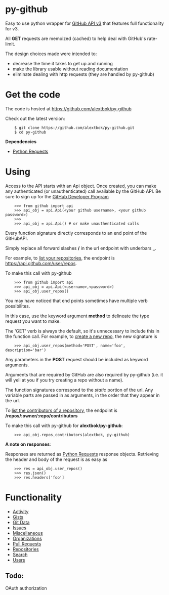 py-github
=========

Easy to use python wrapper for [GitHub API v3](https://developer.github.com/v3/) that features full functionality for v3.

All **GET** requests are memoized (cached) to help deal with GitHub's rate-limit.

The design choices made were intended to:
- decrease the time it takes to get up and running
- make the library usable without reading documentation
- eliminate dealing with http requests (they are handled by py-github)

Get the code
=============
The code is hosted at https://github.com/alextbok/py-github

Check out the latest version:
```
    $ git clone https://github.com/alextbok/py-github.git
    $ cd py-github
```
**Dependencies**
- [Python Requests](http://docs.python-requests.org/en/latest/)


Using
=========
Access to the API starts with an Api object. Once created, you can make any authenticated (or unauthenticated) call available by the GitHub API. Be sure to sign up for the [GitHub Developer Program](https://developer.github.com/program/)
```
    >>> from github import api
    >>> api_obj = api.Api(<your github username>, <your github password>)
    >>>
    >>> api_obj = api.Api() # or make unauthenticated calls
```
Every function signature directly corresponds to an end point of the GitHubAPI.

Simply replace all forward slashes **/** in the url endpoint with underbars **_**. 

For example, to [list your repositories](https://developer.github.com/v3/repos/#list-your-repositories), the endpoint is https://api.github.com/user/repos. 

To make this call with py-github
```
    >>> from github import api
    >>> api_obj = api.Api(<username>,<password>)
    >>> api_obj.user_repos()
```
You may have noticed that end points sometimes have multiple verb possibilites. 

In this case, use the keyword argument **method** to delineate the type request you want to make. 

The 'GET' verb is always the default, so it's unnecessary to include this in the function call.
For example, to [create a new repo](https://developer.github.com/v3/repos/#create), the new signature is
```
    >>> api_obj.user_repos(method='POST', name='foo', description='bar')
```
Any parameters in the **POST** request should be included as keyword arguments.

Arguments that are required by GitHub are also required by py-github (i.e. it will yell at you if you try creating a repo without a name).

The function signatures correspond to the *static* portion of the url. Any variable parts are passed in as arguments, in the order that they appear in the url. 

To [list the contributors of a repository](https://developer.github.com/v3/repos/#list-contributors), the endpoint is **/repos/:owner/:repo/contributors**

To make this call with py-github for **alextbok/py-github**:
```
    >>> api_obj.repos_contributors(alextbok, py-github)
```

**A note on responses**:

Responses are returned as [Python Requests](http://docs.python-requests.org/en/latest/) response objects. Retrieving the header and body of the request is as easy as
```
    >>> res = api_obj.user_repos()
    >>> res.json()
    >>> res.headers['foo']
```

Functionality
=============
- [Activity](https://developer.github.com/v3/activity/)
- [Gists](https://developer.github.com/v3/gists/)
- [Git Data](https://developer.github.com/v3/git/)
- [Issues](https://developer.github.com/v3/issues/)
- [Miscellaneous](https://developer.github.com/v3/misc/)
- [Organizations](http://developer.github.com/v3/orgs/)
- [Pull Requests](https://developer.github.com/v3/pulls/)
- [Repositories](https://developer.github.com/v3/repos/)
- [Search](https://developer.github.com/v3/search/)
- [Users](https://developer.github.com/v3/users/)

Todo:
-------------
OAuth authorization

